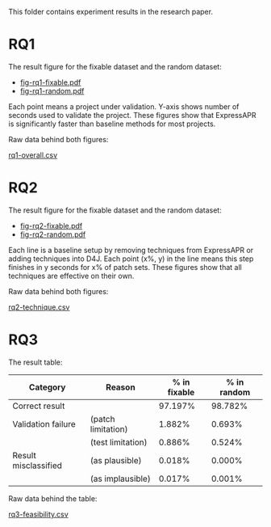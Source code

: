 This folder contains experiment results in the research paper.



# RQ1

The result figure for the fixable dataset and the random dataset:

- [fig-rq1-fixable.pdf](fig-rq1-fixable.pdf)
- [fig-rq1-random.pdf](fig-rq1-random.pdf)

Each point means a project under validation. Y-axis shows number of seconds used to validate the project. These figures show that ExpressAPR is significantly faster than baseline methods for most projects.

Raw data behind both figures:

[rq1-overall.csv](rq1-overall.csv)



# RQ2

The result figure for the fixable dataset and the random dataset:

- [fig-rq2-fixable.pdf](fig-rq2-fixable.pdf)
- [fig-rq2-random.pdf](fig-rq2-random.pdf)

Each line is a baseline setup by removing techniques from ExpressAPR or adding techniques into D4J. Each point (x%, y) in the line means this step finishes in y seconds for x% of patch sets. These figures show that all techniques are effective on their own.

Raw data behind both figures:

[rq2-technique.csv](rq2-technique.csv)



# RQ3

The result table:

| Category             | Reason             | % in fixable | % in random |
| -------------------- | ------------------ | ------------ | ----------- |
| Correct result       |                    | 97.197%      | 98.782%     |
| Validation failure   | (patch limitation) | 1.882%       | 0.693%      |
|                      | (test limitation)  | 0.886%       | 0.524%      |
| Result misclassified | (as plausible)     | 0.018%       | 0.000%      |
|                      | (as implausible)   | 0.017%       | 0.001%      |

Raw data behind the table:

[rq3-feasibility.csv](rq3-feasibility.csv)

